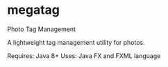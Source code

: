 # megatag
Photo Tag Management

A lightweight tag management utility for photos.

Requires: Java 8+
Uses: Java FX and FXML language

